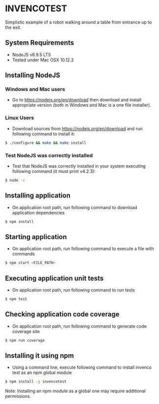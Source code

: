 # INVENCOTEST

Simplistic example of a robot walking around a table from entrance up to the exit.

## System Requirements
* NodeJS v6.9.5 LTS
* Tested under Mac OSX 10.12.3

## Installing NodeJS

### Windows and Mac users
* Go to https://nodejs.org/en/download then download and install appropriate version (both in Windows and Mac is a one file installer).

### Linux Users
* Download sources from https://nodejs.org/en/download and run following command to install it:
```sh
$ ./configure && make && make install
```

### Test NodeJS was correctly installed

* Test that NodeJS was correctly installed in your system executing following
  command (it must print v4.2.3):
```sh
$ node -v
```  

## Installing application

* On application root path, run following command to download application dependencies
```sh
$ npm install
```

## Starting application

* On application root path, run following command to execute a file with commands
```sh
$ npm start <FILE_PATH>
```


## Executing application unit tests

* On application root path, run following command to run tests
```sh
$ npm test
```

## Checking application code coverage

* On application root path, run following command to generate code coverage site
```sh
$ npm run coverage
```

## Installing it using npm
* Using a command line, execute following command to install invenco test as an npm global module
```sh
$ npm install -g invencotest
```
Note: Installing an npm module as a global one may require additional permissions.
